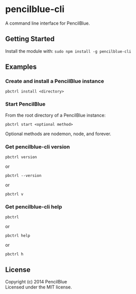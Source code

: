 # pencilblue-cli

A command line interface for PencilBlue.

## Getting Started
Install the module with: `sudo npm install -g pencilblue-cli`

## Examples
### Create and install a PencilBlue instance
```
pbctrl install <directory>
```
### Start PencilBlue
From the root directory of a PencilBlue instance:
```
pbctrl start <optional method>
```
Optional methods are nodemon, node, and forever.
### Get pencilblue-cli version
```
pbctrl version
```
or 
```
pbctrl --version
```
or
```
pbctrl v
```

### Get pencilblue-cli help
```
pbctrl
```
or
```
pbctrl help
```
or
```
pbctrl h
```

## License
Copyright (c) 2014 PencilBlue  
Licensed under the MIT license.
